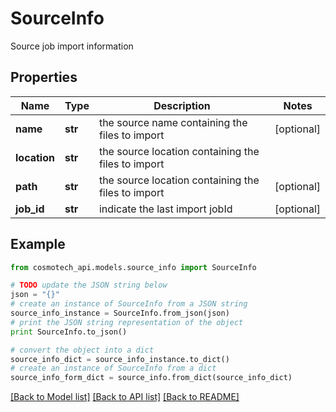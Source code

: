 # SourceInfo

Source job import information

## Properties

Name | Type | Description | Notes
------------ | ------------- | ------------- | -------------
**name** | **str** | the source name containing the files to import | [optional] 
**location** | **str** | the source location containing the files to import | 
**path** | **str** | the source location containing the files to import | [optional] 
**job_id** | **str** | indicate the last import jobId | [optional] 

## Example

```python
from cosmotech_api.models.source_info import SourceInfo

# TODO update the JSON string below
json = "{}"
# create an instance of SourceInfo from a JSON string
source_info_instance = SourceInfo.from_json(json)
# print the JSON string representation of the object
print SourceInfo.to_json()

# convert the object into a dict
source_info_dict = source_info_instance.to_dict()
# create an instance of SourceInfo from a dict
source_info_form_dict = source_info.from_dict(source_info_dict)
```
[[Back to Model list]](../README.md#documentation-for-models) [[Back to API list]](../README.md#documentation-for-api-endpoints) [[Back to README]](../README.md)


